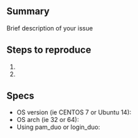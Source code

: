## Summary
Brief description of your issue

## Steps to reproduce
1. 
2. 

## Specs
- OS version (ie CENTOS 7 or Ubuntu 14): 
- OS arch (ie 32 or 64): 
- Using pam_duo or login_duo: 
